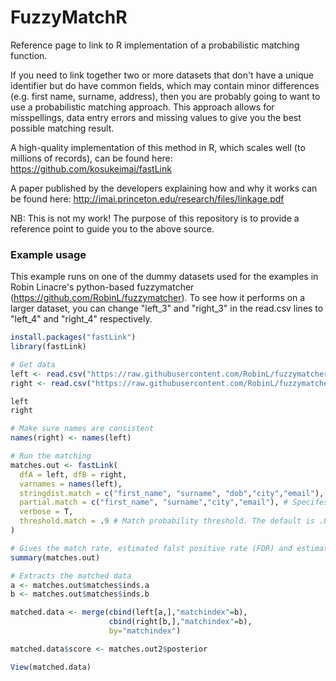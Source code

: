 # FuzzyMatchR
Reference page to link to R implementation of a probabilistic matching function.

If you need to link together two or more datasets that don't have a unique identifier but do have common fields, which may contain minor differences (e.g. first name, surname, address), then you are probably going to want to use a probabilistic matching approach. This approach allows for misspellings, data entry errors and missing values to give you the best possible matching result.

A high-quality implementation of this method in R, which scales well (to millions of records), can be found here: https://github.com/kosukeimai/fastLink

A paper published by the developers explaining how and why it works can be found here: http://imai.princeton.edu/research/files/linkage.pdf

NB: This is not my work! The purpose of this repository is to provide a reference point to guide you to the above source.

### Example usage ###

This example runs on one of the dummy datasets used for the examples in Robin Linacre's python-based fuzzymatcher (https://github.com/RobinL/fuzzymatcher). To see how it performs on a larger dataset, you can change "left_3" and "right_3" in the read.csv lines to "left_4" and "right_4" respectively.


```r
install.packages("fastLink")
library(fastLink)

# Get data
left <- read.csv("https://raw.githubusercontent.com/RobinL/fuzzymatcher/master/tests/data/left_4.csv")
right <- read.csv("https://raw.githubusercontent.com/RobinL/fuzzymatcher/master/tests/data/right_4.csv")

left
right

# Make sure names are consistent
names(right) <- names(left)

# Run the matching
matches.out <- fastLink(
  dfA = left, dfB = right, 
  varnames = names(left),
  stringdist.match = c("first_name", "surname", "dob","city","email"), # Specifies the variables you want to treat as strings for fuzzy matching
  partial.match = c("first_name", "surname","city","email"), # Specifes variables where you want the algorithm to check for partial matches
  verbose = T,
  threshold.match = .9 # Match probability threshold. The default is .85, and you can play around with different values
)

# Gives the match rate, estimated falst positive rate (FDR) and estimated false negative rate (FNR)
summary(matches.out)

# Extracts the matched data
a <- matches.out$matches$inds.a
b <- matches.out$matches$inds.b

matched.data <- merge(cbind(left[a,],"matchindex"=b),
                      cbind(right[b,],"matchindex"=b),
                      by="matchindex")

matched.data$score <- matches.out2$posterior

View(matched.data)

```
